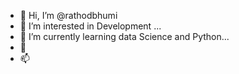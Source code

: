 - 👋 Hi, I’m @rathodbhumi
- 👀 I’m interested in Development ...
- 🌱 I’m currently learning data Science and Python...
- 💞️ 
- 📫 

<!---
rathodbhumi/rathodbhumi is a ✨ special ✨ repository because its `README.md` (this file) appears on your GitHub profile.
You can click the Preview link to take a look at your changes.
--->
